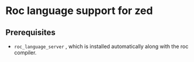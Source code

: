 # Roc language support for zed
## Prerequisites
- `roc_language_server` , which is installed automatically along with the roc compiler.
